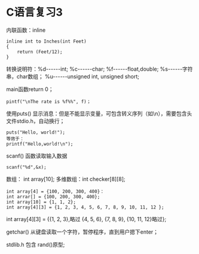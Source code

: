 
C语言复习3
=========
内联函数：inline

	inline int to Inches(int Feet)
	{
		return (Feet/12);
	}

转换说明符：%d------int;
%c------char;
%f------float,double;
%s------字符串，char数组；
%u------unsigned int, unsigned short;

main函数return 0；

	pintf("\nThe rate is %f%%", f)；


使用puts() 显示消息：但是不能显示变量，可包含转义序列（如\n），需要包含头文件stdio.h，自动换行；

	puts("Hello, world!");
	等效于：
	printf("Hello,world!\n");

scanf() 函数读取输入数据

	scanf("%d",&x);

数组： int array[10];
多维数组：int checker[8][8];

	int array[4] = {100, 200, 300, 400}：
	int arrar[] = {100, 200, 300, 400};
	int array[10] = {1, 1, 2};
	int array[4][3] = {1, 2, 3, 4, 5, 6, 7, 8, 9, 10, 11, 12 };

int array\[4]\[3] = \{\{1, 2, 3},略过 {4, 5, 6}, {7, 8, 9}, {10, 11, 12\}略过\};

getchar() 从键盘读取一个字符，暂停程序，直到用户摁下enter；

stdlib.h  包含 rand()原型;

